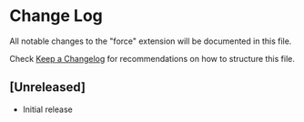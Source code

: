 # Change Log

All notable changes to the "force" extension will be documented in this file.

Check [Keep a Changelog](http://keepachangelog.com/) for recommendations on how to structure this file.

## [Unreleased]

- Initial release
